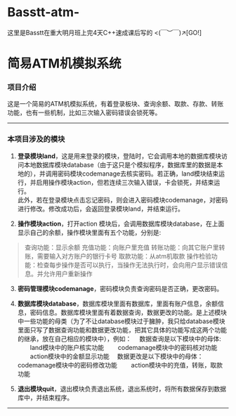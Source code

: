 # Basstt-atm-
这里是Basstt在重大明月班上完4天C++速成课后写的 &lt;(￣︶￣)↗[GO!]
# 简易ATM机模拟系统
### 项目介绍
这是一个简易的ATM机模拟系统，有着登录板块、查询余额、取款、存款、转账功能，也有一些机制，比如三次输入密码错误会锁死等。
***

### 本项目涉及的模块
1. **登录模块land**，这是用来登录的模块，登陆时，它会调用本地的数据库模块访问本地数据库模块database（由于这只是个模拟程序，数据库里的数据是本地的），并调用密码模块codemanage去核实密码。若正确，land模块结束运行，并启用操作模块action，但若连续三次输入错误，卡会锁死，并结束运行。  
此外，若在登录模块点击忘记密码，则会进入密码模块codemanage，对密码进行修改。修改成功后，会返回登录模块land，并结束运行。

2. **操作模块action**，打开action 模块后，会调用数据库模块database，在上面显示自己的余额，操作模块里面有五个功能，分别是: 
 >查询功能：显示余额
 充值功能：向账户里充值
 转账功能：向其它账户里转账，需要输入对方账户的银行卡号
 取款功能：从atm机取款
 操作检验功能：检查每步操作是否可以执行，当操作无法执行时，会向用户显示错误信息。并允许用户重新操作

3. **密码管理模块codemanage**，密码模块负责查询密码是否正确，更改密码。

4. **数据库模块database**，数据库模块里面有数据库，里面有账户信息，余额信息，密码信息。数据库模块里面有着数据查询，数据更改的功能。是上述模块中一些功能的母类（为了不让database模块过于臃肿，我只给database模块里面只写了数据查询功能和数据更改功能，把其它具体的功能写成这两个功能的继承，放在自己相应的模块中），例如：
&emsp;数据查询是以下模块中的母体:
&emsp;&emsp;land模块中的账户核实功能
&emsp;&emsp;codemanage模块中的密码核对功能
&emsp;&emsp;action模块中的金额显示功能
&emsp;数据更改是以下模块中的母体：
&emsp;&emsp;codemanage模块中的密码修改功能
&emsp;&emsp;action模块中的充值，转账，取款功能

5. **退出模块quit**，退出模块负责退出系统，退出系统时，将所有数据保存到数据库中，并结束程序。
***
